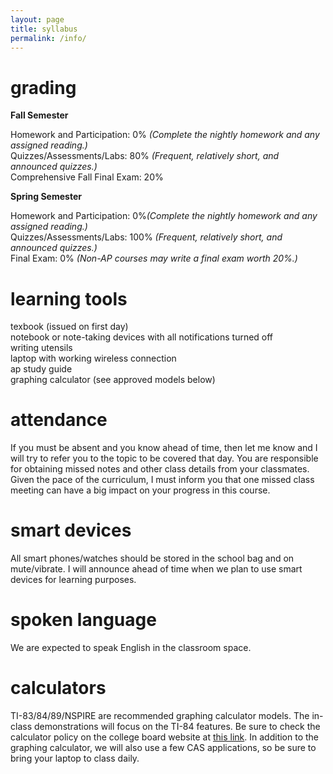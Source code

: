 ```yaml
---
layout: page
title: syllabus
permalink: /info/
---
```


# grading

<b>Fall Semester</b>

Homework and Participation: 0% <i>(Complete the nightly homework and any assigned reading.) </i> <br>
Quizzes/Assessments/Labs: 80%<i> (Frequent, relatively short, and announced quizzes.)</i> <br>
Comprehensive Fall Final Exam: 20%  <br>

<b>Spring Semester</b>

Homework and Participation: 0%<i>(Complete the nightly homework and any assigned reading.) </i> <br>
Quizzes/Assessments/Labs: 100%<i> (Frequent, relatively short, and announced quizzes.)</i> <br>
Final Exam: 0% <i>(Non-AP courses may write a final exam worth 20%.)</i>


# learning tools

texbook (issued on first day) <br>
notebook or note-taking devices with all notifications turned off<br>
writing utensils <br>
laptop with working wireless connection <br>
ap study guide <br>
graphing calculator (see approved models below)

# attendance

If you must be absent and you know ahead of time, then let me know and I will try to refer you to the topic to be covered that day. You are responsible for obtaining missed notes and other class details from your classmates. Given the pace of the curriculum, I must inform you that one missed class meeting can have a big impact on your progress in this course.

# smart devices

All smart phones/watches should be stored in the school bag and on mute/vibrate. I will announce ahead of time when we plan to use smart devices for learning purposes.

# spoken language

We are expected to speak English in the classroom space.

# calculators

TI-83/84/89/NSPIRE are recommended graphing calculator models. The in-class demonstrations will focus on the TI-84 features. Be sure to check the calculator policy on the college board website at <a href="https://apstudents.collegeboard.org/exam-policies-guidelines/calculator-policies" target="_blank">this link</a>. In addition to the graphing calculator, we will also use a few CAS applications, so be sure to bring your laptop to class daily.

